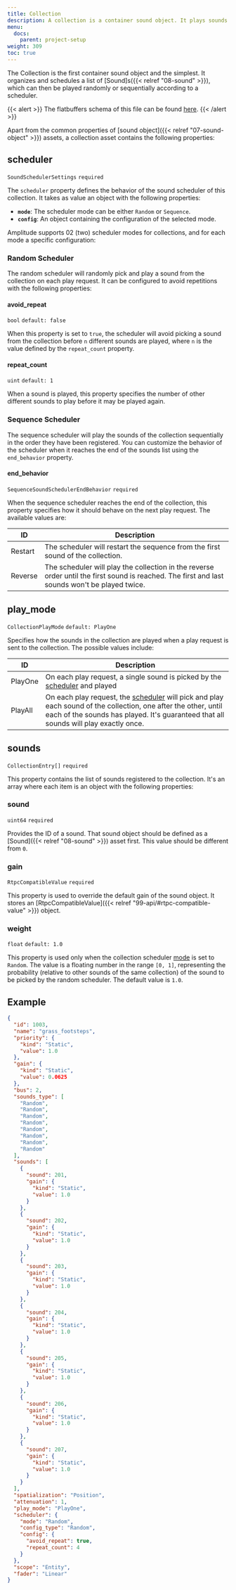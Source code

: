 ```yaml
---
title: Collection
description: A collection is a container sound object. It plays sounds registered in it based on the specified scheduler.
menu:
  docs:
    parent: project-setup
weight: 309
toc: true
---
```


The Collection is the first container sound object and the simplest. It organizes and schedules a list of [Sound]s({{< relref "08-sound" >}}), which can then be played randomly or sequentially according to a scheduler.

{{< alert >}}
The flatbuffers schema of this file can be found [here](https://github.com/AmplitudeAudio/sdk/blob/main/schemas/collection_definition.fbs).
{{< /alert >}}

Apart from the common properties of [sound object]({{< relref "07-sound-object" >}}) assets, a collection asset contains the following properties:

## scheduler

`SoundSchedulerSettings` `required`

The `scheduler` property defines the behavior of the sound scheduler of this collection. It takes as value an object with the following properties:

- **`mode`**: The scheduler mode can be either `Random` or `Sequence`.
- **`config`**: An object containing the configuration of the selected mode.

Amplitude supports 02 (two) scheduler modes for collections, and for each mode a specific configuration:

### Random Scheduler

The random scheduler will randomly pick and play a sound from the collection on each play request. It can be configured to avoid repetitions with the following properties:

#### avoid_repeat

`bool` `default: false`

When this property is set to `true`, the scheduler will avoid picking a sound from the collection before `n` different sounds are played, where `n` is the value defined by the `repeat_count` property.

#### repeat_count

`uint` `default: 1`

When a sound is played, this property specifies the number of other different sounds to play before it may be played again.


### Sequence Scheduler

The sequence scheduler will play the sounds of the collection sequentially in the order they have been registered. You can customize the behavior of the scheduler when it reaches the end of the sounds list using the `end_behavior` property.

#### end_behavior

`SequenceSoundSchedulerEndBehavior` `required`

When the sequence scheduler reaches the end of the collection, this property specifies how it should behave on the next play request. The available values are:

| ID      | Description                                                                                                                                    |
| ------- | ---------------------------------------------------------------------------------------------------------------------------------------------- |
| Restart | The scheduler will restart the sequence from the first sound of the collection.                                                                |
| Reverse | The scheduler will play the collection in the reverse order until the first sound is reached. The first and last sounds won't be played twice. |

## play_mode

`CollectionPlayMode` `default: PlayOne`

Specifies how the sounds in the collection are played when a play request is sent to the collection. The possible values include:

| ID      | Description                                                                                                                                                                                                          |
| ------- | -------------------------------------------------------------------------------------------------------------------------------------------------------------------------------------------------------------------- |
| PlayOne | On each play request, a single sound is picked by the [scheduler](#scheduler) and played                                                                                                                             |
| PlayAll | On each play request, the [scheduler](#scheduler) will pick and play each sound of the collection, one after the other, until each of the sounds has played. It's guaranteed that all sounds will play exactly once. |

## sounds

`CollectionEntry[]` `required`

This property contains the list of sounds registered to the collection. It's an array where each item is an object with the following properties:

### sound

`uint64` `required`

Provides the ID of a sound. That sound object should be defined as a [Sound]({{< relref "08-sound" >}}) asset first. This value should be different from `0`.

### gain

`RtpcCompatibleValue` `required`

This property is used to override the default gain of the sound object. It stores an [RtpcCompatibleValue]({{< relref "99-api/#rtpc-compatible-value" >}}) object.

### weight

`float` `default: 1.0`

This property is used only when the collection scheduler [mode](#scheduler) is set to `Random`. The value is a floating number in the range `[0, 1]`, representing the probability (relative to other sounds of the same collection) of the sound to be picked by the random scheduler. The default value is `1.0`.

## Example

```json {title="grass_footsteps.json"}
{
  "id": 1003,
  "name": "grass_footsteps",
  "priority": {
    "kind": "Static",
    "value": 1.0
  },
  "gain": {
    "kind": "Static",
    "value": 0.0625
  },
  "bus": 2,
  "sounds_type": [
    "Random",
    "Random",
    "Random",
    "Random",
    "Random",
    "Random",
    "Random",
    "Random"
  ],
  "sounds": [
    {
      "sound": 201,
      "gain": {
        "kind": "Static",
        "value": 1.0
      }
    },
    {
      "sound": 202,
      "gain": {
        "kind": "Static",
        "value": 1.0
      }
    },
    {
      "sound": 203,
      "gain": {
        "kind": "Static",
        "value": 1.0
      }
    },
    {
      "sound": 204,
      "gain": {
        "kind": "Static",
        "value": 1.0
      }
    },
    {
      "sound": 205,
      "gain": {
        "kind": "Static",
        "value": 1.0
      }
    },
    {
      "sound": 206,
      "gain": {
        "kind": "Static",
        "value": 1.0
      }
    },
    {
      "sound": 207,
      "gain": {
        "kind": "Static",
        "value": 1.0
      }
    }
  ],
  "spatialization": "Position",
  "attenuation": 1,
  "play_mode": "PlayOne",
  "scheduler": {
    "mode": "Random",
    "config_type": "Random",
    "config": {
      "avoid_repeat": true,
      "repeat_count": 4
    }
  },
  "scope": "Entity",
  "fader": "Linear"
}
```
